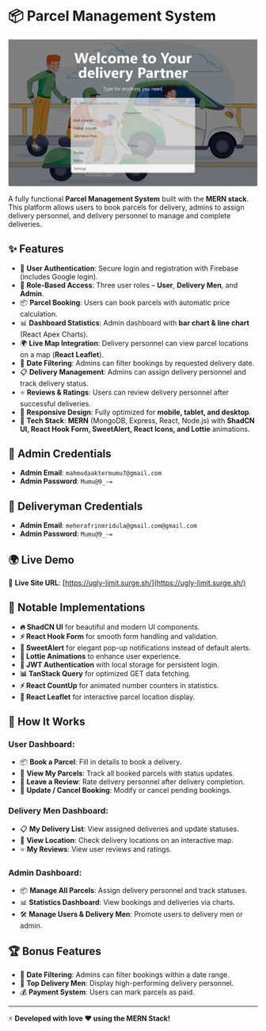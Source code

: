 # 📦 Parcel Management System

![Parcel Management System Banner](./banner.png)

A fully functional **Parcel Management System** built with the **MERN stack**. This platform allows users to book parcels for delivery, admins to assign delivery personnel, and delivery personnel to manage and complete deliveries.

## ✨ Features

- 📌 **User Authentication**: Secure login and registration with Firebase (includes Google login).
- 🔄 **Role-Based Access**: Three user roles – **User**, **Delivery Men**, and **Admin**.
- 📦 **Parcel Booking**: Users can book parcels with automatic price calculation.
- 📊 **Dashboard Statistics**: Admin dashboard with **bar chart & line chart** (React Apex Charts).
- 🌍 **Live Map Integration**: Delivery personnel can view parcel locations on a map (**React Leaflet**).
- 📅 **Date Filtering**: Admins can filter bookings by requested delivery date.
- 📋 **Delivery Management**: Admins can assign delivery personnel and track delivery status.
- ⭐ **Reviews & Ratings**: Users can review delivery personnel after successful deliveries.
- 🎨 **Responsive Design**: Fully optimized for **mobile, tablet, and desktop**.
- 🚀 **Tech Stack**: **MERN** (MongoDB, Express, React, Node.js) with **ShadCN UI, React Hook Form, SweetAlert, React Icons, and Lottie** animations.

## 🔑 Admin Credentials

- **Admin Email**: `mahmudaaktermumu7@gmail.com`
- **Admin Password**: `Mumu@9_-=`

## 🔑 Deliveryman Credentials

- **Admin Email**: `meherafrinmridula@gmail.com@gmail.com`
- **Admin Password**: `Mumu@9_-=`

## 🌍 Live Demo

🔗 **Live Site URL**: [https://ugly-limit.surge.sh/](https://ugly-limit.surge.sh/)

## 📌 Notable Implementations

- **🔥 ShadCN UI** for beautiful and modern UI components.
- **⚡ React Hook Form** for smooth form handling and validation.
- **🎉 SweetAlert** for elegant pop-up notifications instead of default alerts.
- **🎨 Lottie Animations** to enhance user experience.
- **🔐 JWT Authentication** with local storage for persistent login.
- **📊 TanStack Query** for optimized GET data fetching.
- **⚡ React CountUp** for animated number counters in statistics.
- **📍 React Leaflet** for interactive parcel location display.

## 🚀 How It Works

### User Dashboard:
- 📦 **Book a Parcel**: Fill in details to book a delivery.
- 📜 **View My Parcels**: Track all booked parcels with status updates.
- 📝 **Leave a Review**: Rate delivery personnel after delivery completion.
- 🔄 **Update / Cancel Booking**: Modify or cancel pending bookings.

### Delivery Men Dashboard:
- 📋 **My Delivery List**: View assigned deliveries and update statuses.
- 📍 **View Location**: Check delivery locations on an interactive map.
- ⭐ **My Reviews**: View user reviews and ratings.

### Admin Dashboard:
- 📦 **Manage All Parcels**: Assign delivery personnel and track statuses.
- 📊 **Statistics Dashboard**: View bookings and deliveries via charts.
- 🛠 **Manage Users & Delivery Men**: Promote users to delivery men or admin.

## 🏆 Bonus Features
- 📅 **Date Filtering**: Admins can filter bookings within a date range.
- 🌟 **Top Delivery Men**: Display high-performing delivery personnel.
- 💰 **Payment System**: Users can mark parcels as paid.

---

⚡ **Developed with love ❤️ using the MERN Stack!**
